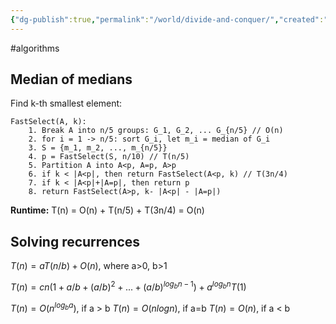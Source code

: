 ```yaml
---
{"dg-publish":true,"permalink":"/world/divide-and-conquer/","created":"","updated":""}
---
```


#algorithms 
## Median of medians
Find k-th smallest element:
```
FastSelect(A, k):
	1. Break A into n/5 groups: G_1, G_2, ... G_{n/5} // O(n)
	2. for i = 1 -> n/5: sort G_i, let m_i = median of G_i
	3. S = {m_1, m_2, ..., m_{n/5}}
	4. p = FastSelect(S, n/10) // T(n/5)
	5. Partition A into A<p, A=p, A>p
	6. if k < |A<p|, then return FastSelect(A<p, k) // T(3n/4)
	7. if k < |A<p|+|A=p|, then return p
	8. return FastSelect(A>p, k- |A<p| - |A=p|)
```
**Runtime:** T(n) = O(n) + T(n/5) + T(3n/4) = O(n)
## Solving recurrences
$T(n) = aT(n/b) + O(n)$, where a>0, b>1

$T(n) = cn(1 + a/b + (a/b)^2 + ... + (a/b)^{log_b{n-1}}) + a^{log_b{n}}T(1)$

$T(n) = O(n^{log_b{a}})$, if a > b
$T(n) = O(n log{n})$, if a=b
$T(n) = O(n)$, if a < b